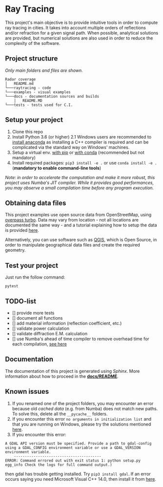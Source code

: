 # Ray Tracing

This project's main objective is to provide intuitive tools in order to compute ray tracing in cities. It takes into account multiple orders of reflections and/or refraction for a given signal path. When possible, analytical solutions are provided, but numerical solutions are also used in order to reduce the complexity of the software.

## Project structure

*Only main folders and files are shown.*
```
Radar coverage
│   README.md
└───raytracing - code
└───examples - visual examples
└───docs - documentation sources and builds
    │   README.MD
└───tests - tests used for C.I.
```

## Setup your project

1. Clone this repo
2. Install Python 3.6 (or higher)
2.1 Windows users are recommended to [install anaconda](https://www.anaconda.com/products/individual) as installing a C++ compiler is required and can be complicated via the standard way on Windows' machines.
3. Setup a virtual env. [with pip](https://packaging.python.org/guides/installing-using-pip-and-virtual-environments/) or [with conda](https://docs.conda.io/projects/conda/en/latest/user-guide/tasks/manage-environments.html) (recommended but not mandatory)
4. Install required packages: `pip3 install -e .` or use `conda install -e .` (**mandatory to enable command-line tools**)


*Note: in order to accelerate the computation and make it more robust, this project uses Numba's JIT compiler.
While it provides good performances, you may observe a small compilation time before any program execution.*


## Obtaining data files

This project examples use open source data from OpenStreetMap, using [overpass turbo](https://overpass-turbo.eu/).
Data may vary from location - not all locations are documented the same way - and a tutorial explaining how to setup the data is provided [here](/data/README.md).

Alternatively, you can use software such as [QGIS](https://www.qgis.org), which is Open Source, in order to manipulate geographical data files and create the required geometry.

## Test your project

Just run the follow command:

```
pytest
```

## TODO-list

- [] provide more tests
- [] document all functions
- [] add material information (reflection coefficient, etc.)
- [] validate power calculation
- [] validate diffraction E.M. calculation
- [] use Numba's ahead of time compiler to remove overhead time for each compilation, [see here](https://numba.pydata.org/numba-doc/dev/user/pycc.html)

## Documentation

The documentation of this project is generated using *Sphinx*. More information about how to proceed in the [**docs/README**](/docs/README.md).


## Known issues

1. If you renamed one of the project folders, you may encounter an error because old *cached data* (e.g. from Numba)
does not match new paths. To solve this, delete all the `__pycache__` folders.
2. If you encounter this error `no arguments in initialization list` and that you are running on Windows,
please try the solutions mentioned [here](https://github.com/pyproj4/pyproj/issues/134#issuecomment-458813395).
3. If you encounter this error:
```
A GDAL API version must be specified. Provide a path to gdal-config using a GDAL_CONFIG environment variable or use a GDAL_VERSION environment variable.
    ----------------------------------------
ERROR: Command errored out with exit status 1: python setup.py egg_info Check the logs for full command output.)
```
then gdal has trouble getting installed. Try `pip3 install gdal`. If an error occurs saying you need Microsoft Visual C++ 14.0, then install it from [here](https://visualstudio.microsoft.com/visual-cpp-build-tools/).